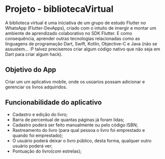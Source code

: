 # Projeto - bibliotecaVirtual

A biblioteca virtual é uma iniciativa de um grupo de estudo Flutter no WhatsApp (Flutter-DevApps), criado com o intuito de imergir e montar um ambiente de aprendizado colaborativo no SDK Flutter. E como consequência, aprender outras tecnologias relacionadas como as linguagens de programação Dart, Swift, Kotlin, Objective-C e Java (não se assustem... :P talvez precisemos criar algum código nativo que não seja em Dart para criar algum hack).

## Objetivo do App

Criar um um aplicativo mobile, onde os usúarios possam adicionar e gerenciar os livros adquiridos.

## Funcionabilidade do aplicativo

* Cadastro e edição do livro;
* Barra de percentual de quantas páginas já foram lidas;
* Cadastro poderá ser feito manualmente ou pelo código ISBN;
* Rastreamento do livro (para qual pessoa o livro foi emprestado e quando foi emprestado);
* O usuário poderá deixar o livro público, desta forma, qualquer outro usuário poderá ver;
* Pontuação do livro(com estrelas);

